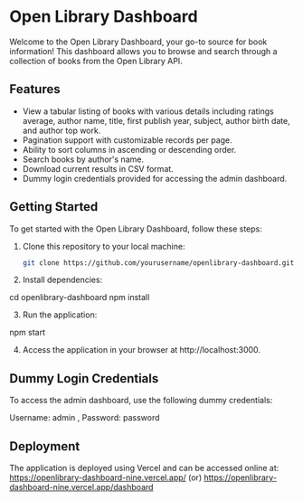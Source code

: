 # Open Library Dashboard

Welcome to the Open Library Dashboard, your go-to source for book information! This dashboard allows you to browse and search through a collection of books from the Open Library API.

## Features

- View a tabular listing of books with various details including ratings average, author name, title, first publish year, subject, author birth date, and author top work.
- Pagination support with customizable records per page.
- Ability to sort columns in ascending or descending order.
- Search books by author's name.
- Download current results in CSV format.
- Dummy login credentials provided for accessing the admin dashboard.

## Getting Started

To get started with the Open Library Dashboard, follow these steps:

1. Clone this repository to your local machine:

   ```bash
   git clone https://github.com/yourusername/openlibrary-dashboard.git
   
2. Install dependencies:

  cd openlibrary-dashboard
  npm install

3. Run the application:

  npm start

4. Access the application in your browser at http://localhost:3000.

## Dummy Login Credentials
To access the admin dashboard, use the following dummy credentials:

  Username: admin , 
  Password: password

## Deployment
 The application is deployed using Vercel and can be accessed online at:
 https://openlibrary-dashboard-nine.vercel.app/  (or)
 https://openlibrary-dashboard-nine.vercel.app/dashboard




